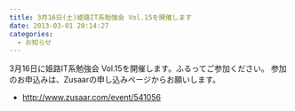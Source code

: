 ```yaml
---
title: 3月16日(土)姫路IT系勉強会 Vol.15を開催します
date: 2013-03-01 20:14:27
categories:
  - お知らせ
---
```


3月16日に姫路IT系勉強会 Vol.15を開催します。ふるってご参加ください。
参加のお申込みは、Zusaarの申し込みページからお願いします。

-   <http://www.zusaar.com/event/541056>
